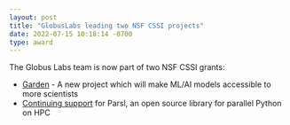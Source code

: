 ```yaml
---
layout: post
title: "GlobusLabs leading two NSF CSSI projects"
date: 2022-07-15 10:18:14 -0700
type: award
---
```


The Globus Labs team is now part of two NSF CSSI grants:
- [Garden](https://www.nsf.gov/awardsearch/showAward?AWD_ID=2209892&HistoricalAwards=false) - A new project which will make ML/AI models accessible to more scientists
- [Continuing support](https://www.nsf.gov/awardsearch/showAward?AWD_ID=2209919&HistoricalAwards=false) for Parsl, an open source library for parallel Python on HPC
